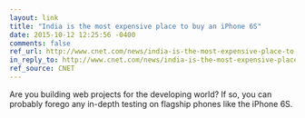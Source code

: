 ```yaml
---
layout: link
title: "India is the most expensive place to buy an iPhone 6S"
date: 2015-10-12 12:25:56 -0400
comments: false
ref_url: http://www.cnet.com/news/india-is-the-most-expensive-place-to-buy-an-iphone-6s/
in_reply_to: http://www.cnet.com/news/india-is-the-most-expensive-place-to-buy-an-iphone-6s/
ref_source: CNET
---
```


Are you building web projects for the developing world? If so, you can probably forego any in-depth testing on flagship phones like the iPhone 6S.